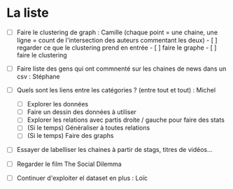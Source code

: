 # La liste

- [ ] Faire le clustering de graph : Camille (chaque point = une chaine, une ligne = count de l'intersection des auteurs commentant les deux) 
        - [ ] regarder ce que le clustering prend en entrée
        - [ ] faire le graphe
        - [ ] faire le clustering
- [ ] Faire liste des gens qui ont commnenté sur les chaines de news dans un csv : Stéphane
- [ ] Quels sont les liens entre les catégories ? (entre tout et tout) : Michel
  - [ ] Explorer les données
  - [ ] Faire un dessin des données à utiliser
  - [ ] Explorer les relations avec partis droite / gauche pour faire des stats
  - [ ] (Si le temps) Généraliser à toutes relations
  - [ ] (Si le temps) Faire des graphs
- [ ] Essayer de labelliser les chaines à partir de stags, titres de vidéos...
- [ ] Regarder le film The Social Dilemma
- [ ] Continuer d'exploiter el dataset en plus : Loïc

